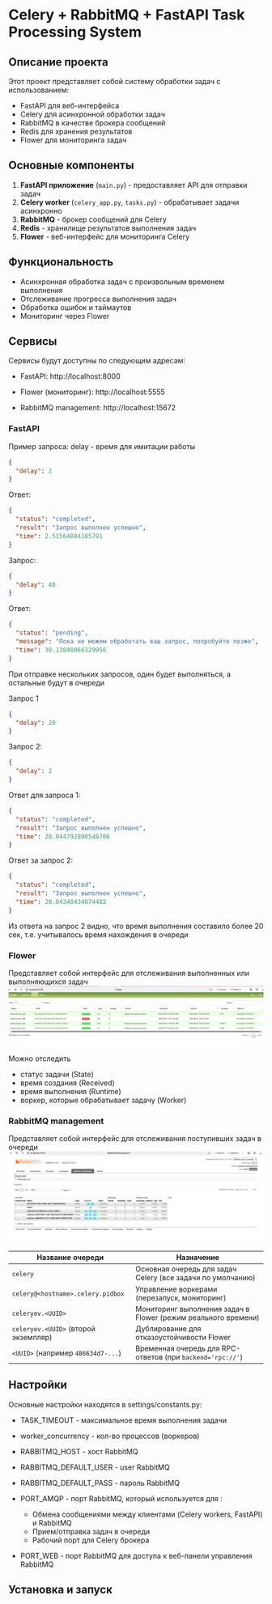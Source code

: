 # Celery + RabbitMQ + FastAPI Task Processing System

## Описание проекта

Этот проект представляет собой систему обработки задач с использованием:
- FastAPI для веб-интерфейса
- Celery для асинхронной обработки задач
- RabbitMQ в качестве брокера сообщений
- Redis для хранения результатов
- Flower для мониторинга задач

## Основные компоненты

1. **FastAPI приложение** (`main.py`) - предоставляет API для отправки задач
2. **Celery worker** (`celery_app.py`, `tasks.py`) - обрабатывает задачи асинхронно
3. **RabbitMQ** - брокер сообщений для Celery
4. **Redis** - хранилище результатов выполнения задач
5. **Flower** - веб-интерфейс для мониторинга Celery

## Функциональность

- Асинхронная обработка задач с произвольным временем выполнения 
- Отслеживание прогресса выполнения задач
- Обработка ошибок и таймаутов
- Мониторинг через Flower

## Сервисы

Сервисы будут доступны по следующим адресам:

- FastAPI: http://localhost:8000

- Flower (мониторинг): http://localhost:5555

- RabbitMQ management: http://localhost:15672 

### FastAPI 
Пример запроса:
delay - время для имитации работы 
```json
{
  "delay": 2 
}
```
Ответ:
```json
{
  "status": "completed",
  "result": "Запрос выполнен успешно",
  "time": 2.51564884185791
}
```

Запрос:
```json
{
  "delay": 40
}
```
Ответ:
```json
{
  "status": "pending",
  "message": "Пока не можем обработать ваш запрос, попробуйте позже",
  "time": 30.13848066329956
}
```

При отправке нескольких запросов, один будет выполняться, а остальные будут в очереди

Запрос 1
```json
{
  "delay": 20
}
```
Запрос 2:
```json
{
  "delay": 2
}
```
Ответ для запроса 1:
```json
{
  "status": "completed",
  "result": "Запрос выполнен успешно",
  "time": 20.044792890548706
}
```
Ответ за запрос 2:
```json
{
  "status": "completed",
  "result": "Запрос выполнен успешно",
  "time": 20.04340434074402
}
```
Из ответа на запрос 2 видно, что время выполнения составило более 20 сек, т.е. учитывалось время нахождения в очереди

### Flower 
Представляет собой интерфейс для отслеживания выполненных или выполняющихся задач
![img.png](img.png)

Можно отследить 
- статус задачи (State)
- время создания (Received)
- время выполнения (Runtime)
- воркер, которые обрабатывает задачу (Worker)


### RabbitMQ management 
Представляет собой интерфейс для отслеживания поступивших задач в очереди
![img_1.png](img_1.png)

| Название очереди                          | Назначение                                                                 |
|-------------------------------------------|----------------------------------------------------------------------------|
| `celery`                                  | Основная очередь для задач Celery (все задачи по умолчанию)                |
| `celery@<hostname>.celery.pidbox`         | Управление воркерами (перезапуск, мониторинг)                              |
| `celeryev.<UUID>`                         | Мониторинг выполнения задач в Flower (режим реального времени)             |
| `celeryev.<UUID>` (второй экземпляр)      | Дублирование для отказоустойчивости Flower                                 |
| `<UUID>` (например `486634d7-...`)        | Временная очередь для RPC-ответов (при `backend='rpc://'`)                 |


## Настройки
Основные настройки находятся в settings/constants.py:

- TASK_TIMEOUT - максимальное время выполнения задачи

- worker_concurrency - кол-во процессов (воркеров)

- RABBITMQ_HOST - хост RabbitMQ
- RABBITMQ_DEFAULT_USER - user RabbitMQ
- RABBITMQ_DEFAULT_PASS - пароль RabbitMQ

- PORT_AMQP - порт RabbitMQ, который используется для :
  - Обмена сообщениями между клиентами (Celery workers, FastAPI) и RabbitMQ
  - Прием/отправка задач в очереди
  - Рабочий порт для Celery брокера
  
- PORT_WEB - порт RabbitMQ для доступа к веб-панели управления RabbitMQ


## Установка и запуск

